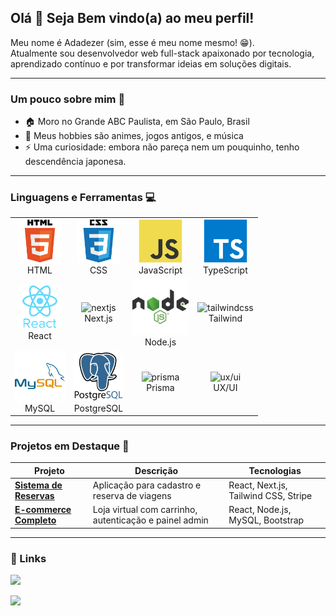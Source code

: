## Olá 👋 Seja Bem vindo(a) ao meu perfil!
Meu nome é Adadezer (sim, esse é meu nome mesmo! 😁).
<br>
Atualmente sou desenvolvedor web full-stack apaixonado por tecnologia, aprendizado contínuo e por transformar ideias em soluções digitais.

---

 ### Um pouco sobre mim 🧑

- 🏠 Moro no Grande ABC Paulista, em São Paulo, Brasil
- 🥳 Meus hobbies são animes, jogos antigos, e música
- ⚡ Uma curiosidade: embora não pareça nem um pouquinho, tenho descendência japonesa.

---

### Linguagens e Ferramentas 💻

<table>
  <tr>
    <td align="center">
      <img src="https://raw.githubusercontent.com/devicons/devicon/master/icons/html5/html5-original-wordmark.svg" alt="html5" width="70em"/><br />HTML
    </td>
    <td align="center">
      <img src="https://raw.githubusercontent.com/devicons/devicon/master/icons/css3/css3-original-wordmark.svg" alt="css3" width="70em"/><br />CSS
    </td>
    <td align="center">
      <img src="https://raw.githubusercontent.com/devicons/devicon/master/icons/javascript/javascript-original.svg" alt="javascript" width="70em"/><br />JavaScript
    </td>
    <td align="center">
      <img src="https://raw.githubusercontent.com/devicons/devicon/master/icons/typescript/typescript-original.svg" alt="typescript" width="70em"/><br />TypeScript
    </td>
  </tr>
  <tr>
    <td align="center">
      <img src="https://raw.githubusercontent.com/devicons/devicon/master/icons/react/react-original-wordmark.svg" alt="react" width="70em"/><br />React
    </td>
    <td align="center">
      <img src="https://cdn.jsdelivr.net/gh/devicons/devicon/icons/nextjs/nextjs-original-wordmark.svg" alt="nextjs" width="70em"/><br />Next.js
    </td>
    <td align="center">
      <img src="https://raw.githubusercontent.com/devicons/devicon/master/icons/nodejs/nodejs-original-wordmark.svg" alt="nodejs" width="90em"/><br />Node.js
    </td>
    <td align="center">
      <img src="https://upload.wikimedia.org/wikipedia/commons/d/d5/Tailwind_CSS_Logo.svg" alt="tailwindcss" width="70em"/><br />Tailwind
    </td>
  </tr>
  <tr>
    <td align="center">
      <img src="https://raw.githubusercontent.com/devicons/devicon/master/icons/mysql/mysql-original-wordmark.svg" alt="mysql" width="80em"/><br />MySQL
    </td>
    <td align="center">
      <img src="https://raw.githubusercontent.com/devicons/devicon/master/icons/postgresql/postgresql-original-wordmark.svg" alt="postgresql" width="80em"/><br />PostgreSQL
    </td>
    <td align="center">
      <img src="https://cdn.jsdelivr.net/gh/devicons/devicon/icons/prisma/prisma-original-wordmark.svg" alt="prisma" width="70em"/><br />Prisma
    </td>
    <td align="center">
      <img src="https://img.icons8.com/ios-filled/100/000000/web-design.png" alt="ux/ui" width="70em"/><br />UX/UI
    </td>
  </tr>
</table>

---

### Projetos em Destaque 💼

| Projeto | Descrição | Tecnologias |
|--------|------------|-------------|
| [**Sistema de Reservas**](https://github.com/Adadezer/trip-reservations) | Aplicação para cadastro e reserva de viagens | React, Next.js, Tailwind CSS, Stripe |
| [**E-commerce Completo**](https://github.com/Adadezer/app-delivery) | Loja virtual com carrinho, autenticação e painel admin | React, Node.js, MySQL, Bootstrap |


---

### 🔗 Links
<span >
  <a href="mailto: adadezer@gmail.com"> <img width="110em" src="https://img.shields.io/badge/Gmail-D14836?style=for-the-badge&logo=gmail&logoColor=white"></a>

  <a href="https://www.linkedin.com/in/adadezer-iwazaki/" target="_blank"><img width="110em" src="https://img.shields.io/badge/linkedin-%230077B5.svg?style=for-the-badge&logo=linkedin&logoColor=white"></a>
</span>
<!--
### 📊 Estatísticas do GitHub

<div align="left">
  <img height="180em" src="https://github-readme-stats.vercel.app/api?username=Adadezer&show_icons=true&theme=tokyonight" />
  <img height="180em" src="https://github-readme-stats.vercel.app/api/top-langs/?username=Adadezer&layout=compact&theme=tokyonight" />
</div>


---

### 🔍 Visitantes

![Visitor Badge](https://komarev.com/ghpvc/?username=Adadezer&style=flat-square&color=blue)

---
-->
